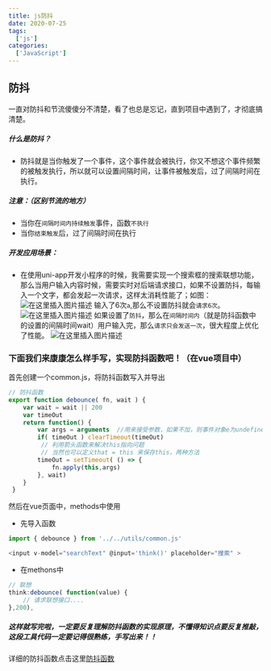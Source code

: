 ```yaml
---
title: js防抖
date: 2020-07-25
tags:
  ['js']
categories: 
  ['JavaScript']
---
```

## 防抖
一直对防抖和节流傻傻分不清楚，看了也总是忘记，直到项目中遇到了，才彻底搞清楚。
##### 什么是防抖？
- 防抖就是当你触发了一个事件，这个事件就会被执行，你又不想这个事件频繁的被触发执行，所以就可以设置间隔时间，让事件被触发后，过了间隔时间在执行。
##### 注意：（区别节流的地方）
- 当你在`间隔时间内持续触发`事件，函数`不执行`
- 当你`结束触发`后，过了间隔时间在执行
##### 开发应用场景：
- 在使用uni-app开发小程序的时候，我需要实现一个搜索框的搜索联想功能，那么当用户输入内容时候，需要实时对后端请求接口，如果不设置防抖，每输入一个文字，都会发起一次请求，这样太消耗性能了；如图：
![在这里插入图片描述](https://img-blog.csdnimg.cn/20200821174554641.png?x-oss-process=image/watermark,type_ZmFuZ3poZW5naGVpdGk,shadow_10,text_aHR0cHM6Ly9ibG9nLmNzZG4ubmV0L3dlaXhpbl80MjI4MjcyNw==,size_16,color_FFFFFF,t_70#pic_center)
输入了6次`a`,那么不设置防抖就会`请求6次`。
![在这里插入图片描述](https://img-blog.csdnimg.cn/2020082117461518.png#pic_center)
如果设置了`防抖`，那么在`间隔时间内`（就是防抖函数中的设置的间隔时间wait）用户输入完，那么`请求只会发送一次`，很大程度上优化了性能。
![在这里插入图片描述](https://img-blog.csdnimg.cn/2020082117554611.png#pic_center)
### 下面我们来康康怎么样手写，实现防抖函数吧！（在vue项目中）
首先创建一个common.js，将防抖函数写入并导出
```javascript
// 防抖函数
export function debounce( fn, wait ) {
	var wait = wait || 200
	var timeOut 
	return function() {
		var args = arguments  //用来接受参数，如果不加，则事件对象e为undefined
		if( timeOut ) clearTimeout(timeOut)
		 // 利用箭头函数来解决this指向问题
		 // 当然也可以定义that = this 来保存this，两种方法
		timeOut = setTimeout( () => {  
			fn.apply(this,args)
		}, wait)
	}
 }
```
然后在vue页面中，methods中使用
- 先导入函数
```javascript
import { debounce } from '../../utils/common.js'
```

```javascript
<input v-model="searchText" @input='think()' placeholder="搜索" >
```
- 在methons中

```javascript
// 联想
think:debounce( function(value) {
	// 请求联想接口....
},200), 
```
##### 这样就写完啦，一定要反复理解防抖函数的实现原理，不懂得知识点要反复推敲，这段工具代码一定要记得很熟练，手写出来！！
详细的防抖函数点击这里[防抖函数](https://github.com/mqyqingfeng/Blog/issues/22)

